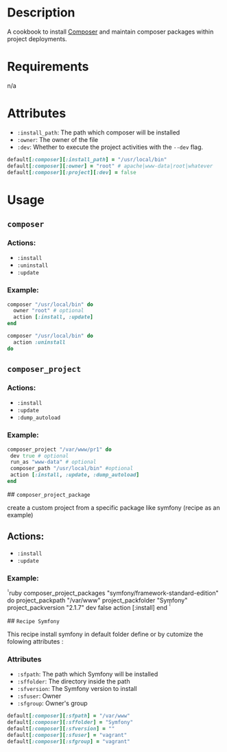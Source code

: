 Description
===========
A cookbook to install [Composer](http://getcomposer.org) and maintain composer packages within project deployments.

Requirements
============
n/a

Attributes
==========

 - `:install_path`: The path which composer will be installed
 - `:owner`: The owner of the file
 - `:dev`: Whether to execute the project activities with the `--dev` flag.

```ruby
default[:composer][:install_path] = "/usr/local/bin"
default[:composer][:owner] = "root" # apache|www-data|root|whatever
default[:composer][:project][:dev] = false
```

Usage
=====

## `composer`

### Actions:

 - `:install`
 - `:uninstall`
 - `:update`
 
### Example:

```ruby
composer "/usr/local/bin" do
  owner "root" # optional
  action [:install, :update]
end

composer "/usr/local/bin" do
  action :uninstall
do
```

## `composer_project`

### Actions:
 - `:install`
 - `:update`
 - `:dump_autoload`
 
### Example:

```ruby
composer_project "/var/www/pr1" do
 dev true # optional
 run_as "www-data" # optional
 composer_path "/usr/local/bin" #optional
 action [:install, :update, :dump_autoload]
end
```
## `composer_project_package`

create a custom project from a specific package like symfony (recipe as an example)

## Actions:
- `:install`
- `:update`

### Example:

̀̀`ruby
composer_project_packages "symfony/framework-standard-edition" do
	project_packpath "/var/www"
	project_packfolder "Symfony"
	project_packversion "2.1.7"
	dev false
  	action [:install]
end
̀̀̀

## `Recipe Symfony`

This recipe install symfony in default folder define or by cutomize the folowing attributes :

### Attributes

 - `:sfpath`: The path which Symfony will be installed
 - `:sffolder`: The directory inside the path
 - `:sfversion`: The Symfony version to install
 - `:sfuser`: Owner
 - `:sfgroup`: Owner's group


```ruby
default[:composer][:sfpath] = "/var/www"
default[:composer][:sffolder] = "Symfony"
default[:composer][:sfversion] = ""
default[:composer][:sfuser] = "vagrant"
default[:composer][:sfgroup] = "vagrant"
```
